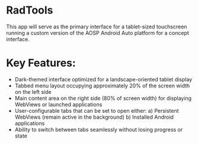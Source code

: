 # RadTools
   This app will serve as the primary interface for a tablet-sized touchscreen running a custom version of the AOSP Android Auto platform for a concept interface.
# Key Features:
- Dark-themed interface optimized for a landscape-oriented tablet display
- Tabbed menu layout occupying approximately 20% of the screen width on the left side
- Main content area on the right side (80% of screen width) for displaying WebViews or launched applications
- User-configurable tabs that can be set to open either: a) Persistent WebViews (remain active in the background) b) Installed Android applications
- Ability to switch between tabs seamlessly without losing progress or state
